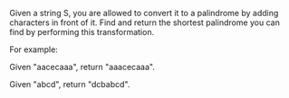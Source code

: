 Given a string S, you are allowed to convert it to a palindrome by
adding characters in front of it. Find and return the shortest
palindrome you can find by performing this transformation.

For example:

Given "aacecaaa", return "aaacecaaa".

Given "abcd", return "dcbabcd".

